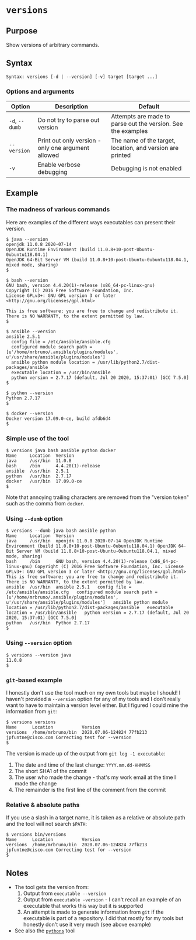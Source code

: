 # `versions`

## Purpose
Show versions of arbitrary commands.

## Syntax
```
Syntax: versions [-d | --version] [-v] target [target ...]
```

### Options and arguments
| Option | Description | Default |
| ------ | ----------- | ------- |
| `-d`, `--dumb` | Do not try to parse out version | Attempts are made to parse out the version.  See the examples |
| `--version` | Print out only version - only one argument allowed | The name of the target, location, and version are printed |
|  `-v`  | Enable verbose debugging | Debugging is not enabled |

## Example

### The madness of various commands
Here are examples of the different ways executables can present their version.
```
$ java --version
openjdk 11.0.8 2020-07-14
OpenJDK Runtime Environment (build 11.0.8+10-post-Ubuntu-0ubuntu118.04.1)
OpenJDK 64-Bit Server VM (build 11.0.8+10-post-Ubuntu-0ubuntu118.04.1, mixed mode, sharing)
$
```

```
$ bash --version
GNU bash, version 4.4.20(1)-release (x86_64-pc-linux-gnu)
Copyright (C) 2016 Free Software Foundation, Inc.
License GPLv3+: GNU GPL version 3 or later <http://gnu.org/licenses/gpl.html>

This is free software; you are free to change and redistribute it.
There is NO WARRANTY, to the extent permitted by law.
$
```

```
$ ansible --version
ansible 2.5.1
  config file = /etc/ansible/ansible.cfg
  configured module search path = [u'/home/mrbruno/.ansible/plugins/modules', u'/usr/share/ansible/plugins/modules']
  ansible python module location = /usr/lib/python2.7/dist-packages/ansible
  executable location = /usr/bin/ansible
  python version = 2.7.17 (default, Jul 20 2020, 15:37:01) [GCC 7.5.0]
$
```

```
$ python --version
Python 2.7.17
$
```

```
$ docker --version
Docker version 17.09.0-ce, build afdb6d4
$
```

### Simple use of the tool 
```
$ versions java bash ansible python docker
Name     Location  Version
java     /usr/bin  11.0.8
bash     /bin      4.4.20(1)-release
ansible  /usr/bin  2.5.1
python   /usr/bin  2.7.17
docker   /usr/bin  17.09.0-ce
$
```

Note that annoying trailing characters are removed from the "version token" such as the comma from `docker`. 

### Using `--dumb` option
```
$ versions --dumb java bash ansible python
Name     Location  Version
java     /usr/bin  openjdk 11.0.8 2020-07-14 OpenJDK Runtime Environment (build 11.0.8+10-post-Ubuntu-0ubuntu118.04.1) OpenJDK 64-Bit Server VM (build 11.0.8+10-post-Ubuntu-0ubuntu118.04.1, mixed mode, sharing)
bash     /bin      GNU bash, version 4.4.20(1)-release (x86_64-pc-linux-gnu) Copyright (C) 2016 Free Software Foundation, Inc. License GPLv3+: GNU GPL version 3 or later <http://gnu.org/licenses/gpl.html>  This is free software; you are free to change and redistribute it. There is NO WARRANTY, to the extent permitted by law.
ansible  /usr/bin  ansible 2.5.1   config file = /etc/ansible/ansible.cfg   configured module search path = [u'/home/mrbruno/.ansible/plugins/modules', u'/usr/share/ansible/plugins/modules']   ansible python module location = /usr/lib/python2.7/dist-packages/ansible   executable location = /usr/bin/ansible   python version = 2.7.17 (default, Jul 20 2020, 15:37:01) [GCC 7.5.0]
python   /usr/bin  Python 2.7.17
$
```

### Using `--version` option
```
$ versions --version java
11.0.8
$ 
```

### `git`-based example
I honestly don't use the tool much on my own tools but maybe I should!  I haven't provided a `--version` option for any of my tools and I don't really want to have to maintain a version level either.  But I figured I could mine the information from `git`:
```
$ versions versions
Name      Location           Version
versions  /home/mrbruno/bin  2020.07.06-124824 77fb213 jpfuntne@cisco.com Correcting test for --version
$
```

The version is made up of the output from `git log -1 executable`:
1. The date and time of the last change: `YYYY.mm.dd-HHMMSS`
2. The short SHA1 of the commit
3. The user who made the change - that's my work email at the time I made the change
4. The remainder is the first line of the comment from the commit

### Relative & absolute paths
If you use a slash in a target name, it is taken as a relative or absolute path and the tool will not search `$PATH`:

```
$ versions bin/versions
Name      Location           Version
versions  /home/mrbruno/bin  2020.07.06-124824 77fb213 jpfuntne@cisco.com Correcting test for --version
$
```

## Notes

- The tool gets the version from:
  1. Output from `executable --version`
  2. Output from `executable -version` - I can't recall an example of an executable that works this way but it is supported
  3. An attempt is made to generate information from `git` if the executable is part of a repository.  I did that mostly for my tools but honestly don't use it very much (see above example)   
- See also the [`pythons`](pythons.md) tool
